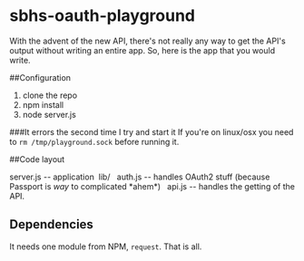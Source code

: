 sbhs-oauth-playground
============

With the advent of the new API, there's not really any way to get the API's output without writing an entire app. So, here is the app that you would write.

##Configuration
1. clone the repo
2. npm install
3. node server.js

###It errors the second time I try and start it
If you're on linux/osx you need to `rm /tmp/playground.sock` before running it.

##Code layout

server.js -- application
&nbsp;lib/
&nbsp;&nbsp;auth.js -- handles OAuth2 stuff (because Passport is *way* to complicated \*ahem\*)
&nbsp;&nbsp;api.js -- handles the getting of the API.


## Dependencies
It needs one module from NPM, `request`. That is all.

